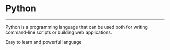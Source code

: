 # Python
----------------------

Python is a programming language that can be used both for writing command-line scripts or building web applications.

Easy to learn and powerful language